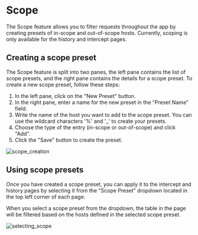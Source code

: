 # Scope

The Scope feature allows you to filter requests throughout the app by creating presets of in-scope and out-of-scope hosts. Currently, scoping is only available for the history and intercept pages.

## Creating a scope preset

The Scope feature is split into two panes, the left pane contains the list of scope presets, and the right pane contains the details for a scope preset. To create a new scope preset, follow these steps:

1. In the left pane, click on the "New Preset" button.
2. In the right pane, enter a name for the new preset in the "Preset Name" field.
3. Write the name of the host you want to add to the scope preset. You can use the wildcard characters '%' and '\_' to create your presets.
4. Choose the type of the entry (in-scope or out-of-scope) and click "Add".
5. Click the "Save" button to create the preset.


![scope_creation](/_images/scope_creation.png)

## Using scope presets

Once you have created a scope preset, you can apply it to the intercept and history pages by selecting it from the "Scope Preset" dropdown located in the top left corner of each page.

When you select a scope preset from the dropdown, the table in the page will be filtered based on the hosts defined in the selected scope preset.

![selecting_scope](/_images/history_selecting_scope.png)
